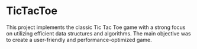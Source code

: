 # TicTacToe
This project implements the classic Tic Tac Toe game with a strong focus on utilizing efficient data structures and algorithms. The main objective was to create a user-friendly and performance-optimized game.
